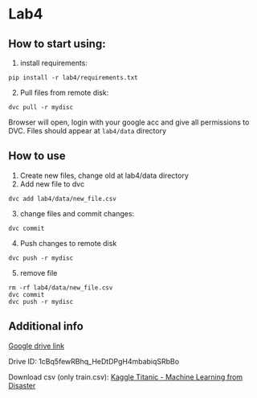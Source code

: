 # Lab4

## How to start using:
1. install requirements:
```shell
pip install -r lab4/requirements.txt
```
2. Pull files from remote disk:
```shell
dvc pull -r mydisc
```
Browser will open, login with your google acc and give all permissions to DVC.
Files should appear at `lab4/data` directory
## How to use
1. Create new files, change old at lab4/data directory
2. Add new file to dvc
```shell
dvc add lab4/data/new_file.csv
```
3. change files and commit changes:
```shell
dvc commit
```
4. Push changes to remote disk
```shell
dvc push -r mydisc
```
5. remove file
```shell
rm -rf lab4/data/new_file.csv
dvc commit
dvc push -r mydisc
```
## Additional info

[Google drive link](https://drive.google.com/drive/folders/1cBq5fewRBhq_HeDtDPgH4mbabiqSRbBo)

Drive ID: 1cBq5fewRBhq_HeDtDPgH4mbabiqSRbBo

Download csv (only train.csv): [Kaggle Titanic - Machine Learning from Disaster](https://www.kaggle.com/competitions/titanic/data?select=train.csv)
